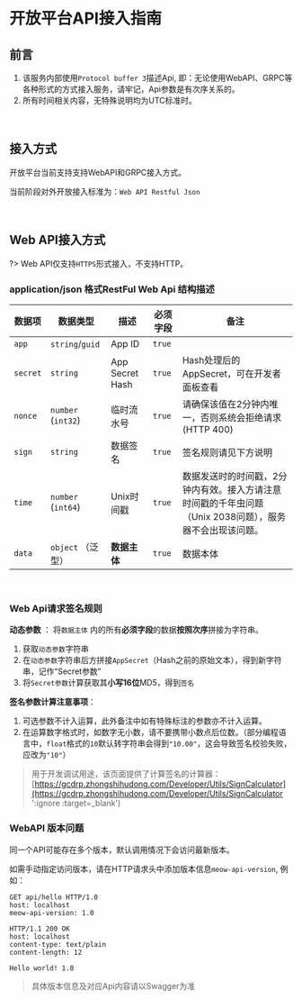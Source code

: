 # 开放平台API接入指南

## 前言

1. 该服务内部使用`Protocol buffer 3`描述Api, 即：无论使用WebAPI、GRPC等各种形式的方式接入服务，请牢记，Api参数是有次序关系的。
2. 所有时间相关内容，无特殊说明均为UTC标准时。

<br>

## 接入方式

开放平台当前支持支持WebAPI和GRPC接入方式。

当前阶段对外开放接入标准为：`Web API Restful Json`

<br>

## Web API接入方式

?> Web API仅支持`HTTPS`形式接入，不支持HTTP。

### application/json 格式RestFul Web Api 结构描述

| 数据项   | 数据类型        | 描述       | 必须字段 | 备注 |
| -------- | --------------- | ---------- | -------- | ---- |
| `app`    | `string`/`guid` | App ID     | `true`   |      |
| `secret` | `string`        | App Secret Hash | `true`   | Hash处理后的AppSecret，可在开发者面板查看 |
| `nonce` | `number` (`int32`) | 临时流水号 | `true`   | 请确保该值在2分钟内唯一，否则系统会拒绝请求(HTTP 400) |
| `sign` | `string` | 数据签名 | `true` | 签名规则请见下方说明 |
| `time` | `number` (`int64`) | Unix时间戳 | `true` | 数据发送时的时间戳，2分钟内有效。接入方请注意时间戳的千年虫问题（Unix 2038问题），服务器不会出现该问题。 |
| `data` | `object` （泛型） | **数据主体** | `true` | 数据本体 |

<br>

### Web Api请求签名规则

**动态参数** ： 将`数据主体` 内的所有**必须字段**的数据**按照次序**拼接为字符串。

1. 获取`动态参数`字符串
2. 在`动态参数`字符串后方拼接`AppSecret`（Hash之前的原始文本），得到新字符串，记作“Secret参数”
3. 将`Secret参数`计算获取其**小写16位**MD5，得到`签名`

**签名参数计算注意事项**：

1. 可选参数不计入运算，此外备注中如有特殊标注的参数亦不计入运算。
2. 在运算数字格式时，如数字无小数，请不要携带小数点后位数。（部分编程语言中，`float`格式的`10`默认转字符串会得到`"10.00"`，这会导致签名校验失败，应改为`"10"`）

> 用于开发调试用途，该页面提供了计算签名的计算器：[https://gcdrp.zhongshihudong.com/Developer/Utils/SignCalculator](https://gcdrp.zhongshihudong.com/Developer/Utils/SignCalculator ':ignore :target=_blank')

### WebAPI 版本问题

同一个API可能存在多个版本，默认调用情况下会访问最新版本。

如需手动指定访问版本，请在HTTP请求头中添加版本信息`meow-api-version`, 例如：

```
GET api/hello HTTP/1.0
host: localhost
meow-api-version: 1.0
```

```
HTTP/1.1 200 OK
host: localhost
content-type: text/plain
content-length: 12

Hello world! 1.0
```

> 具体版本信息及对应Api内容请以Swagger为准
